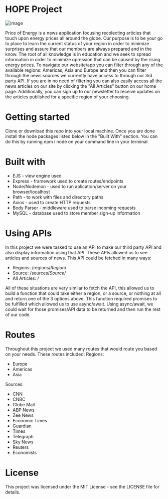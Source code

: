 # HOPE Project
 
 ![image](https://user-images.githubusercontent.com/112099395/205650970-dabdf533-8a1b-4ee9-9657-9de6e6d3331c.png)

Price of Energy is a news application focusing recolecting articles that touch upon energy prices all around the globe. Our purpose is to be your go to place to learn the current status of your region in order to minimize surprises and assure that our members are always prepared and in the know. The root of all knowledge is in education and we seek to spread information in order to minimize opression that can be caused by the rising energy prices. To navigate our website/app you can filter through any of the available regions: Americas, Asia and Europe and then you can filter through the news sources we currently have access to through our 3rd party API. If you are in no need of filtering you can also easily access all the news articles on our site by clicking the "All Articles" button on our home page. Additionally, you can sign up to our newsletter to receive updates on the articles published for a specific region of your choosing.

# Getting started
Clone or download this repo into your local machine. Once you are done install the node packages listed below in the "Built With" section. You can do this by running npm i node on your command line in your terminal.

# Built with
- EJS - view engine used
- Express - framework used to create routes/endpoints
- Node/Nodemon - used to run aplication/server on your browser/localhost
- Path - to work with files and directory paths
- Axios - used to create HTTP requests
- Body Parser - middleware used to parse incoming requests
- MySQL - database used to store member sign-up information

# Using APIs
In this project we were tasked to use an API to make our third party API and also display information using that API. These APIs allowed us to see articles and sources of news. This API could be fetched in many ways:
- Regions: /regions/*Region*/
- Source: /sources/*Source*/
- All Articles: /

All of these situations are very similar to fetch the API, this allowed us to build a function that could take either a region, or a source, or nothing at all and return one of the 3 options above. This function required promises to be fulfilled which allowed us to use async/await. Using async/await, we could wait for those promises/API data to be returned and then run the rest of our code.

# Routes
Throughout this project we used many routes that would route you based on your needs. These routes included:
Regions: 
- Europe
- Americas
- Asia

Sources:
- CNN
- CNBC
- Globe Mail
- ABP News
- Zee News
- Economic Times
- Guardian
- Times
- Telegraph
- Sky News
- Reuters
- Economists

# License
This project was licensed under the MIT License - see the LICENSE file for details.
